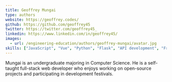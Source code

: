 ```yaml
---
title: Geoffrey Mungai
type: authors
website: https://geoffrey.codes/
github: https://github.com/geoffrey45
twitter: https://twitter.com/geoffrey45_
linkedin: https://www.linkedin.com/in/geoffrey45/
images:
  - url: /engineering-education/authors/geoffrey-mungai/avatar.jpg 
skills: ["JavaScript", "Vue", "Python", "Flask", "API development", "Frontend development"]
---
```


Mungai is an undergraduate majoring in Computer Science. He is a self-taught full-stack web developer who enjoys working on open-source projects and participating in development festivals.

